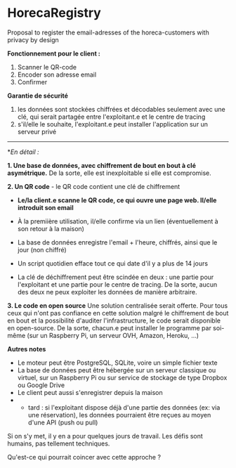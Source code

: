 # HorecaRegistry
Proposal to register the email-adresses of the horeca-customers with privacy by design

**Fonctionnement pour le client :**
 1. Scanner le QR-code
 2. Encoder son adresse email
 3. Confirmer

**Garantie de sécurité**
 1. les données sont stockées chiffrées et décodables seulement avec une clé, qui serait partagée entre l'exploitant.e et le centre de tracing
 2. s'il/elle le souhaite, l'exploitant.e peut installer l'application sur un serveur privé


----------------------------------------------------------


**_En détail :_*

**1. Une base de données, avec chiffrement de bout en bout à clé asymétrique.** De la sorte, elle est inexploitable si elle est compromise.

**2. Un QR code** - le QR code contient une clé de chiffrement 

- **Le/la client.e scanne le QR code, ce qui ouvre une page web. Il/elle introduit son email**
- À la premiière utilisation, il/elle confirme via un lien (éventuellement à son retour à la maison)
- La base de données enregistre l'email + l'heure, chiffrés, ainsi que le jour (non chiffré)
- Un script quotidien efface tout ce qui date d'il y a plus de 14 jours 

- La clé de déchiffrement peut être scindée en deux : une partie pour l'exploitant et une partie pour le centre de tracing. De la sorte, aucun des deux ne peux exploiter les données de manière arbitraire.

**3. Le code en open source**
Une solution centralisée serait offerte.
Pour tous ceux qui n'ont pas confiance en cette solution malgré le chiffrement de bout en bout et la possibilité d'auditer l'infrastructure, le code serait disponible en open-source. De la sorte, chacun.e peut installer le programme par soi-même (sur un Raspberry Pi, un serveur OVH, Amazon, Heroku, ...)

**Autres notes**
- Le moteur peut être PostgreSQL, SQLite, voire un simple fichier texte
- La base de données peut être hébergée sur un serveur classique ou virtuel, sur un Raspberry Pi ou sur service de stockage de type Dropbox ou Google Drive
- Le client peut aussi s'enregistrer depuis la maison
- + tard : si l'exploitant dispose déjà d'une partie des données (ex: via une réservation), les données pourraient être reçues au moyen d'une API (push ou pull)

Si on s'y met, il y en a pour quelques jours de travail. Les défis sont humains, pas tellement techniques.

Qu'est-ce qui pourrait coincer avec cette approche ?
